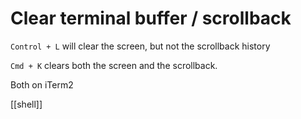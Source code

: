 # Clear terminal buffer / scrollback

`Control + L` will clear the screen, but not the scrollback history

`Cmd + K` clears both the screen and the scrollback.

Both on iTerm2

[[shell]]